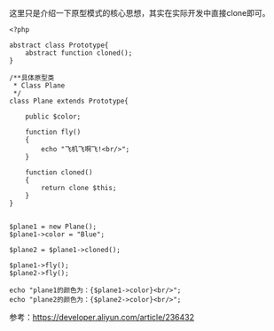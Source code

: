 这里只是介绍一下原型模式的核心思想，其实在实际开发中直接clone即可。
```
<?php

abstract class Prototype{
    abstract function cloned();
}

/**具体原型类
 * Class Plane
 */
class Plane extends Prototype{

    public $color;

    function fly()
    {
        echo "飞机飞啊飞!<br/>";
    }

    function cloned()
    {
        return clone $this;
    }
}


$plane1 = new Plane();
$plane1->color = "Blue";

$plane2 = $plane1->cloned();

$plane1->fly();
$plane2->fly();

echo "plane1的颜色为：{$plane1->color}<br/>";
echo "plane2的颜色为：{$plane2->color}<br/>";
```

参考：https://developer.aliyun.com/article/236432
